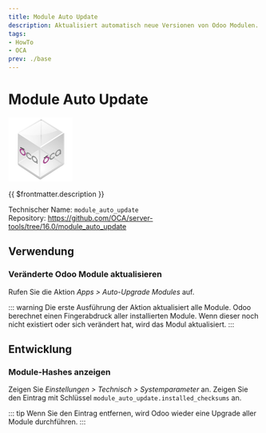 ```yaml
---
title: Module Auto Update
description: Aktualisiert automatisch neue Versionen von Odoo Modulen. 
tags:
- HowTo
- OCA
prev: ./base
---
```

# Module Auto Update
![icon_oca_app](attachments/icon_oca_app.png)

{{ $frontmatter.description }}

Technischer Name: `module_auto_update`\
Repository: <https://github.com/OCA/server-tools/tree/16.0/module_auto_update>

## Verwendung

### Veränderte Odoo Module aktualisieren

Rufen Sie die Aktion *Apps > Auto-Upgrade Modules* auf.

::: warning
Die erste Ausführung der Aktion aktualisiert alle Module. Odoo berechnet einen Fingerabdruck aller installierten Module. Wenn dieser noch nicht existiert oder sich verändert hat, wird das Modul aktualisiert.
:::

## Entwicklung

### Module-Hashes anzeigen

Zeigen Sie *Einstellungen > Technisch > Systemparameter* an. Zeigen Sie den Eintrag mit Schlüssel `module_auto_update.installed_checksums` an.

::: tip
Wenn Sie den Eintrag entfernen, wird Odoo wieder eine Upgrade aller Module durchführen.
:::